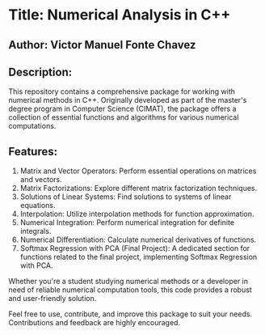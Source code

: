 # Title: Numerical Analysis in C++

## Author: Victor Manuel Fonte Chavez

## Description:
This repository contains a comprehensive package for working with numerical methods in C++. Originally developed as part of the master's degree program in Computer Science (CIMAT), the package offers a collection of essential functions and algorithms for various numerical computations.

## Features:

1. Matrix and Vector Operators: Perform essential operations on matrices and vectors.
2. Matrix Factorizations: Explore different matrix factorization techniques.
3. Solutions of Linear Systems: Find solutions to systems of linear equations.
4. Interpolation: Utilize interpolation methods for function approximation.
5. Numerical Integration: Perform numerical integration for definite integrals.
6. Numerical Differentiation: Calculate numerical derivatives of functions.
7. Softmax Regression with PCA (Final Project): A dedicated section for functions related to the final project, implementing Softmax Regression with PCA.

Whether you're a student studying numerical methods or a developer in need of reliable numerical computation tools, this code provides a robust and user-friendly solution.

Feel free to use, contribute, and improve this package to suit your needs. Contributions and feedback are highly encouraged.
